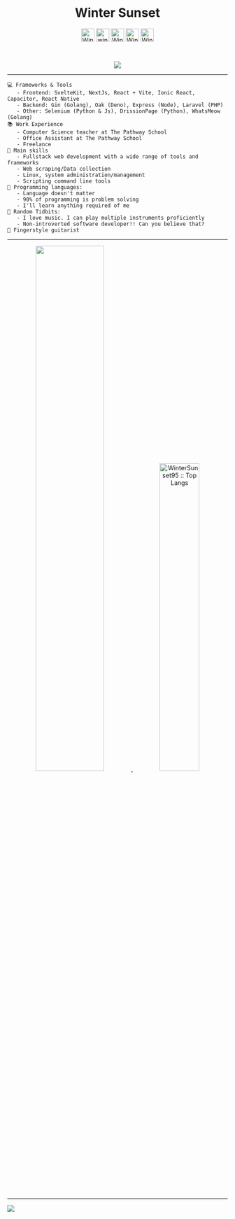 <h1 align='center'>Winter Sunset</h1>
   <p align="center">
      <a href="https://facebook.com/autumntowinter" target="_blank"><img align="center"
         src="https://img.shields.io/badge/facebook-4267B2.svg?style=for-the-badge&logo=facebook&logoColor=white"
         alt="Winter" height="30"/></a>
      <a href="mailto:wintersunset95@gmail.com" target="_blank"><img align="center"
         src="https://img.shields.io/badge/gmail-EA4335.svg?style=for-the-badge&logo=gmail&logoColor=white"
         alt="winter" height="30"/></a>
      <a href="https://reddit.com/u/WallaceThiago95" target="_blank"><img align="center"
         src="https://img.shields.io/badge/reddit-red?style=for-the-badge&logo=reddit&logoColor=white"
         alt="Winter" height="30"/></a>
      <a href="https://discord.com/users/609585269339062282" target="_blank"><img align="center"
         src="https://img.shields.io/badge/discord-darkblue?style=for-the-badge&logo=discord&logoColor=white"
         alt="Winter" height="30"/></a>
      <a href="https://instagram.com/wallace.thiago" target="_blank"><img align="center"
         src="https://img.shields.io/badge/instagram-orange?style=for-the-badge&logo=instagram&logoColor=white"
         alt="Winter" height="30"/></a>
    </p>
<br>

<p align="center">
  <a href="https://github.com/DenverCoder1/readme-typing-svg"><img src="https://readme-typing-svg.herokuapp.com?lines=Linux+Power+User;Full+Stack+Web+Developer;Freelancer;Always%20learning%20new%20things&center=true&width=380&height=45"></a>
</p>

<!--<img align="left" src="https://cdn.pixabay.com/photo/2016/03/26/13/09/cup-of-coffee-1280537_960_720.jpg" width='390'/>-->
<hr/>
<p align='center'>

```
💻 Frameworks & Tools
   - Frontend: SvelteKit, NextJs, React + Vite, Ionic React, Capacitor, React Native
   - Backend: Gin (Golang), Oak (Deno), Express (Node), Laravel (PHP)
   - Other: Selenium (Python & Js), DrissionPage (Python), WhatsMeow (Golang)
📚 Work Experience
   - Computer Science teacher at The Pathway School
   - Office Assistant at The Pathway School
   - Freelance
🔭 Main skills
   - Fullstack web development with a wide range of tools and frameworks
   - Web scraping/Data collection
   - Linux, system administration/management
   - Scripting command line tools
🌟 Programming languages:
   - Language doesn't matter
   - 90% of programming is problem solving
   - I'll learn anything required of me
💖 Random Tidbits:
   - I love music. I can play multiple instruments proficiently
   - Non-introverted software developer!! Can you believe that?
🎵 Fingerstyle guitarist
```

</p>
<hr>

<p align="center">  
    <a href="https://wintersunset95.github.io/WinterSunset95" target="_blank">
      <img width="55.5%" src="https://github-readme-stats.vercel.app/api?username=WinterSunset95&show_icons=true&theme=gruvbox&hide_border=true" />
      <!--<img width="31%" src="https://github-readme-streak-stats.herokuapp.com/?user=WinterSunset95&theme=gruvbox&hide_border=true" />-->
      <img width="42.5%" src="https://github-readme-stats.vercel.app/api/top-langs/?username=WinterSunset95&langs_count=6&theme=gruvbox&layout=compact&hide_border=true" alt="WinterSunset95 :: Top Langs" />
    </a>
</p> 
<hr>

<img src="https://komarev.com/ghpvc/?username=WinterSunset95&style=plastic" />

<!---
WinterSunset95/WinterSunset95 is a ✨ special ✨ repository because its `README.md` (this file) appears on your GitHub profile.
You can click the Preview link to take a look at your changes.
--->